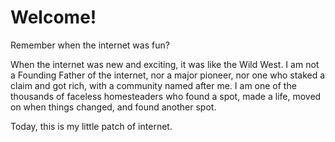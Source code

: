 # Welcome!

Remember when the internet was fun?

When the internet was new and exciting, it was like the Wild West.
I am not a Founding Father of the internet, nor a major pioneer, nor one who staked a claim and got rich, with a community named after me.
I am one of the thousands of faceless homesteaders who found a spot, made a life, moved on when things changed, and found another spot.

Today, this is my little patch of internet.
